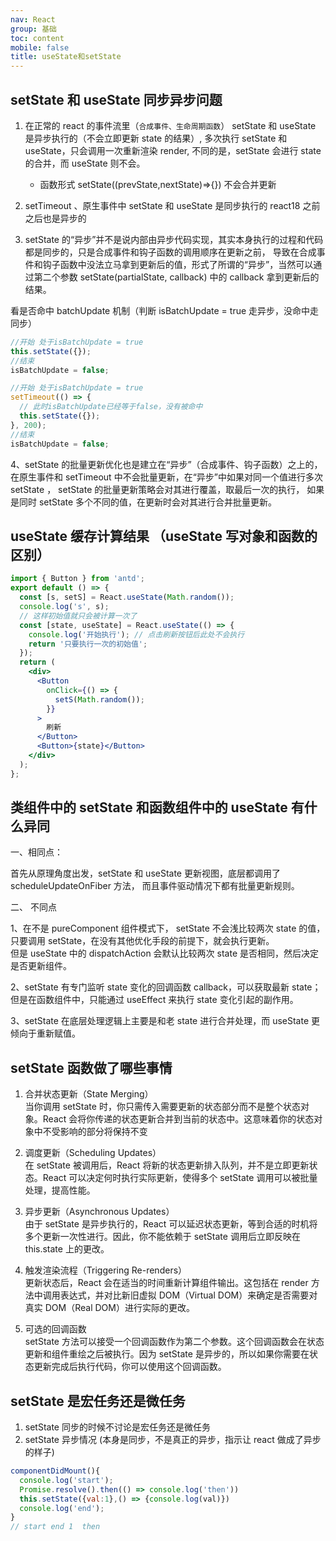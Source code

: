 ```yaml
---
nav: React
group: 基础
toc: content
mobile: false
title: useState和setState
---
```


## setState 和 useState 同步异步问题

1. 在正常的 react 的事件流里（`合成事件、生命周期函数`）
   setState 和 useState 是异步执行的（不会立即更新 state 的结果）,
   多次执行 setState 和 useState，只会调用一次重新渲染 render,
   不同的是，setState 会进行 state 的合并，而 useState 则不会。

   - 函数形式 setState((prevState,nextState)=>{}) 不会合并更新

2. setTimeout 、原生事件中 setState 和 useState 是同步执行的 react18 之前 之后也是异步的

3. setState 的“异步”并不是说内部由异步代码实现，其实本身执行的过程和代码都是同步的，只是合成事件和钩子函数的调用顺序在更新之前，
   导致在合成事件和钩子函数中没法立马拿到更新后的值，形式了所谓的“异步”，当然可以通过第二个参数 setState(partialState, callback) 中的 callback 拿到更新后的结果。

看是否命中 batchUpdate 机制（判断 isBatchUpdate = true 走异步，没命中走同步）

```js
//开始 处于isBatchUpdate = true
this.setState({});
//结束
isBatchUpdate = false;

//开始 处于isBatchUpdate = true
setTimeout(() => {
  // 此时isBatchUpdate已经等于false，没有被命中
  this.setState({});
}, 200);
//结束
isBatchUpdate = false;
```

4、setState 的批量更新优化也是建立在“异步”（合成事件、钩子函数）之上的，在原生事件和 setTimeout 中不会批量更新，在“异步”中如果对同一个值进行多次 setState ， setState 的批量更新策略会对其进行覆盖，取最后一次的执行，
如果是同时 setState 多个不同的值，在更新时会对其进行合并批量更新。

## useState 缓存计算结果 （useState 写对象和函数的区别）

```jsx
import { Button } from 'antd';
export default () => {
  const [s, setS] = React.useState(Math.random());
  console.log('s', s);
  // 这样初始值就只会被计算一次了
  const [state, useState] = React.useState(() => {
    console.log('开始执行'); // 点击刷新按钮后此处不会执行
    return '只要执行一次的初始值';
  });
  return (
    <div>
      <Button
        onClick={() => {
          setS(Math.random());
        }}
      >
        刷新
      </Button>
      <Button>{state}</Button>
    </div>
  );
};
```

## 类组件中的 setState 和函数组件中的 useState 有什么异同

一、相同点：

首先从原理角度出发，setState 和 useState 更新视图，底层都调用了 scheduleUpdateOnFiber 方法，
而且事件驱动情况下都有批量更新规则。

二、 不同点

1、在不是 pureComponent 组件模式下， setState 不会浅比较两次 state 的值，只要调用 setState，在没有其他优化手段的前提下，就会执行更新。  
但是 useState 中的 dispatchAction 会默认比较两次 state 是否相同，然后决定是否更新组件。

2、setState 有专门监听 state 变化的回调函数 callback，可以获取最新 state；但是在函数组件中，只能通过 useEffect 来执行 state 变化引起的副作用。

3、setState 在底层处理逻辑上主要是和老 state 进行合并处理，而 useState 更倾向于重新赋值。

## setState 函数做了哪些事情

1. 合并状态更新（State Merging）  
   当你调用 setState 时，你只需传入需要更新的状态部分而不是整个状态对象。React 会将你传递的状态更新合并到当前的状态中。这意味着你的状态对象中不受影响的部分将保持不变

2. 调度更新（Scheduling Updates）  
   在 setState 被调用后，React 将新的状态更新排入队列，并不是立即更新状态。React 可以决定何时执行实际更新，使得多个 setState 调用可以被批量处理，提高性能。

3. 异步更新（Asynchronous Updates）  
   由于 setState 是异步执行的，React 可以延迟状态更新，等到合适的时机将多个更新一次性进行。因此，你不能依赖于 setState 调用后立即反映在 this.state 上的更改。

4. 触发渲染流程（Triggering Re-renders）  
   更新状态后，React 会在适当的时间重新计算组件输出。这包括在 render 方法中调用表达式，并对比新旧虚拟 DOM（Virtual DOM）来确定是否需要对真实 DOM（Real DOM）进行实际的更改。

5. 可选的回调函数  
   setState 方法可以接受一个回调函数作为第二个参数。这个回调函数会在状态更新和组件重绘之后被执行。因为 setState 是异步的，所以如果你需要在状态更新完成后执行代码，你可以使用这个回调函数。

## setState 是宏任务还是微任务

1. setState 同步的时候不讨论是宏任务还是微任务
2. setState 异步情况 (本身是同步，不是真正的异步，指示让 react 做成了异步的样子)

```js
componentDidMount(){
  console.log('start');
  Promise.resolve().then(() => console.log('then'))
  this.setState({val:1},() => {console.log(val)})
  console.log('end');
}
// start end 1  then
```
